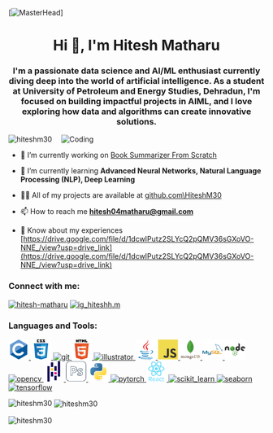[![MasterHead](https://user-images.githubusercontent.com/10498744/210012254-234538ff-d198-48aa-8964-37e6fd45d227.gif)]
<h1 align="center">Hi 👋, I'm Hitesh Matharu</h1>
<h3 align="center">I'm a passionate data science and AI/ML enthusiast currently diving deep into the world of artificial intelligence. As a student at University of Petroleum and Energy Studies, Dehradun, I'm focused on building impactful projects in AIML, and I love exploring how data and algorithms can create innovative solutions.</h3>
<img align='right' alt='Coding' width="400" src="https://media.giphy.com/media/bGgsc5mWoryfgKBx1u/giphy.gif">

<p align="left"> <img src="https://komarev.com/ghpvc/?username=hiteshm30&label=Profile%20views&color=0e75b6&style=flat" alt="hiteshm30" /> </p>

- 🔭 I’m currently working on [Book Summarizer From Scratch](https://github.com/HiteshM30/Book-Summarizer.git)

- 🌱 I’m currently learning **Advanced Neural Networks, Natural Language Processing (NLP), Deep Learning**

- 👨‍💻 All of my projects are available at [github.com\HiteshM30](github.com\HiteshM30)

- 📫 How to reach me **hitesh04matharu@gmail.com**

- 📄 Know about my experiences [https://drive.google.com/file/d/1dcwIPutz2SLYcQ2pQMV36sGXoVO-NNE_/view?usp=drive_link](https://drive.google.com/file/d/1dcwIPutz2SLYcQ2pQMV36sGXoVO-NNE_/view?usp=drive_link)

<h3 align="left">Connect with me:</h3>
<p align="left">
<a href="https://linkedin.com/in/hitesh-matharu" target="blank"><img align="center" src="https://raw.githubusercontent.com/rahuldkjain/github-profile-readme-generator/master/src/images/icons/Social/linked-in-alt.svg" alt="hitesh-matharu" height="30" width="40" /></a>
<a href="https://instagram.com/ig_hiteshh.m" target="blank"><img align="center" src="https://raw.githubusercontent.com/rahuldkjain/github-profile-readme-generator/master/src/images/icons/Social/instagram.svg" alt="ig_hiteshh.m" height="30" width="40" /></a>
</p>

<h3 align="left">Languages and Tools:</h3>
<p align="left"> <a href="https://www.cprogramming.com/" target="_blank" rel="noreferrer"> <img src="https://raw.githubusercontent.com/devicons/devicon/master/icons/c/c-original.svg" alt="c" width="40" height="40"/> </a> <a href="https://www.w3schools.com/css/" target="_blank" rel="noreferrer"> <img src="https://raw.githubusercontent.com/devicons/devicon/master/icons/css3/css3-original-wordmark.svg" alt="css3" width="40" height="40"/> </a> <a href="https://git-scm.com/" target="_blank" rel="noreferrer"> <img src="https://www.vectorlogo.zone/logos/git-scm/git-scm-icon.svg" alt="git" width="40" height="40"/> </a> <a href="https://www.w3.org/html/" target="_blank" rel="noreferrer"> <img src="https://raw.githubusercontent.com/devicons/devicon/master/icons/html5/html5-original-wordmark.svg" alt="html5" width="40" height="40"/> </a> <a href="https://www.adobe.com/in/products/illustrator.html" target="_blank" rel="noreferrer"> <img src="https://www.vectorlogo.zone/logos/adobe_illustrator/adobe_illustrator-icon.svg" alt="illustrator" width="40" height="40"/> </a> <a href="https://www.java.com" target="_blank" rel="noreferrer"> <img src="https://raw.githubusercontent.com/devicons/devicon/master/icons/java/java-original.svg" alt="java" width="40" height="40"/> </a> <a href="https://developer.mozilla.org/en-US/docs/Web/JavaScript" target="_blank" rel="noreferrer"> <img src="https://raw.githubusercontent.com/devicons/devicon/master/icons/javascript/javascript-original.svg" alt="javascript" width="40" height="40"/> </a> <a href="https://www.mongodb.com/" target="_blank" rel="noreferrer"> <img src="https://raw.githubusercontent.com/devicons/devicon/master/icons/mongodb/mongodb-original-wordmark.svg" alt="mongodb" width="40" height="40"/> </a> <a href="https://www.mysql.com/" target="_blank" rel="noreferrer"> <img src="https://raw.githubusercontent.com/devicons/devicon/master/icons/mysql/mysql-original-wordmark.svg" alt="mysql" width="40" height="40"/> </a> <a href="https://nodejs.org" target="_blank" rel="noreferrer"> <img src="https://raw.githubusercontent.com/devicons/devicon/master/icons/nodejs/nodejs-original-wordmark.svg" alt="nodejs" width="40" height="40"/> </a> <a href="https://opencv.org/" target="_blank" rel="noreferrer"> <img src="https://www.vectorlogo.zone/logos/opencv/opencv-icon.svg" alt="opencv" width="40" height="40"/> </a> <a href="https://pandas.pydata.org/" target="_blank" rel="noreferrer"> <img src="https://raw.githubusercontent.com/devicons/devicon/2ae2a900d2f041da66e950e4d48052658d850630/icons/pandas/pandas-original.svg" alt="pandas" width="40" height="40"/> </a> <a href="https://www.photoshop.com/en" target="_blank" rel="noreferrer"> <img src="https://raw.githubusercontent.com/devicons/devicon/master/icons/photoshop/photoshop-line.svg" alt="photoshop" width="40" height="40"/> </a> <a href="https://www.python.org" target="_blank" rel="noreferrer"> <img src="https://raw.githubusercontent.com/devicons/devicon/master/icons/python/python-original.svg" alt="python" width="40" height="40"/> </a> <a href="https://pytorch.org/" target="_blank" rel="noreferrer"> <img src="https://www.vectorlogo.zone/logos/pytorch/pytorch-icon.svg" alt="pytorch" width="40" height="40"/> </a> <a href="https://reactjs.org/" target="_blank" rel="noreferrer"> <img src="https://raw.githubusercontent.com/devicons/devicon/master/icons/react/react-original-wordmark.svg" alt="react" width="40" height="40"/> </a> <a href="https://scikit-learn.org/" target="_blank" rel="noreferrer"> <img src="https://upload.wikimedia.org/wikipedia/commons/0/05/Scikit_learn_logo_small.svg" alt="scikit_learn" width="40" height="40"/> </a> <a href="https://seaborn.pydata.org/" target="_blank" rel="noreferrer"> <img src="https://seaborn.pydata.org/_images/logo-mark-lightbg.svg" alt="seaborn" width="40" height="40"/> </a> <a href="https://www.tensorflow.org" target="_blank" rel="noreferrer"> <img src="https://www.vectorlogo.zone/logos/tensorflow/tensorflow-icon.svg" alt="tensorflow" width="40" height="40"/> </a> </p>

<p><img align="left" src="https://github-readme-stats.vercel.app/api/top-langs?username=hiteshm30&show_icons=true&locale=en&layout=compact" alt="hiteshm30" /></p>

<p>&nbsp;<img align="center" src="https://github-readme-stats.vercel.app/api?username=hiteshm30&show_icons=true&locale=en" alt="hiteshm30" /></p>

<p><img align="center" src="https://github-readme-streak-stats.herokuapp.com/?user=hiteshm30&" alt="hiteshm30" /></p>
